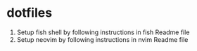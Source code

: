 # dotfiles

1. Setup fish shell by following instructions in fish Readme file
2. Setup neovim by following instructions in nvim Readme file
